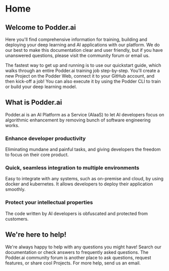 # Home

## Welcome to Podder.ai
Here you'll find comprehensive information for training, building and deploying your deep learning and AI applications with our platform. We do our best to make this documentation clear and user friendly, but if you have unanswered questions, please visit the community forum or email us.

The fastest way to get up and running is to use our quickstart guide, which walks through an entire Podder.ai training job step-by-step. You'll create a new Project on the Podder Web, connect it to your GitHub account, and then kick-off a job! You can also execute it by using the Podder CLI to train or build your deep learning model.



## What is Podder.ai
Podder.ai is an AI Platform as a Service (AIaaS) to let AI developers focus on algorithmic enhancement by removing bunch of software engineering works.

### Enhance developer productivity
Eliminating mundane and painful tasks, and giving developers the freedom to focus on their core product.

### Quick, seamless integration to multiple environments
Easy to integrate with any systems, such as on-premise and cloud, by using docker and kubernetes. It allows developers to deploy their application smoothly.

### Protect your intellectual properties
The code written by AI developers is obfuscated and protected from customers.



## We're here to help!
We're always happy to help with any questions you might have! Search our documentation or check answers to frequently asked questions. The Podder.ai community forum is another place to ask questions, request features, or share cool Projects. For more help, send us an email.